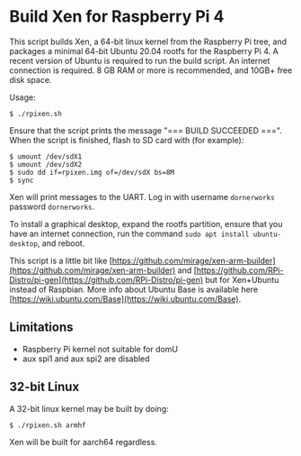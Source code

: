 # Build Xen for Raspberry Pi 4

This script builds Xen, a 64-bit linux kernel from the Raspberry Pi tree, and packages a minimal 64-bit Ubuntu 20.04 rootfs for the Raspberry Pi 4.
A recent version of Ubuntu is required to run the build script. An internet connection is required. 8 GB RAM or more is recommended, and 10GB+ free disk space.

Usage:

    $ ./rpixen.sh

Ensure that the script prints the message "=== BUILD SUCCEEDED ===".
When the script is finished, flash to SD card with (for example):

    $ umount /dev/sdX1
    $ umount /dev/sdX2
    $ sudo dd if=rpixen.img of=/dev/sdX bs=8M
    $ sync

Xen will print messages to the UART.
Log in with username `dornerworks` password `dornerworks`.

To install a graphical desktop, expand the rootfs partition, ensure that you have an internet connection, run the command `sudo apt install ubuntu-desktop`, and reboot.

This script is a little bit like [https://github.com/mirage/xen-arm-builder](https://github.com/mirage/xen-arm-builder) and [https://github.com/RPi-Distro/pi-gen](https://github.com/RPi-Distro/pi-gen) but for Xen+Ubuntu instead of Raspbian.
More info about Ubuntu Base is available here [https://wiki.ubuntu.com/Base](https://wiki.ubuntu.com/Base).

## Limitations

* Raspberry Pi kernel not suitable for domU
* aux spi1 and aux spi2 are disabled

## 32-bit Linux

A 32-bit linux kernel may be built by doing:

    $ ./rpixen.sh armhf

Xen will be built for aarch64 regardless.
